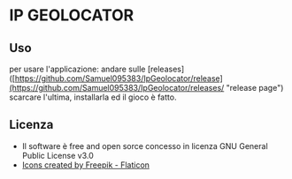 IP GEOLOCATOR
===============
Uso
---------
per usare l'applicazione: andare sulle [releases]([https://github.com/Samuel095383/IpGeolocator/release](https://github.com/Samuel095383/IpGeolocator/releases/ "release page") scarcare l'ultima, installarla ed il gioco è fatto.

Licenza
---------
- Il software è free and open sorce concesso in licenza GNU General Public License v3.0
- <a href="https://www.flaticon.com/free-icons/logout" title="logout icons">Icons created by Freepik - Flaticon</a>
